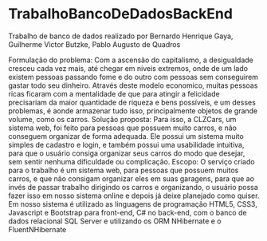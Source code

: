 # TrabalhoBancoDeDadosBackEnd
Trabalho de banco de dados realizado por Bernardo Henrique Gaya, Guilherme Victor Butzke, Pablo Augusto de Quadros 

Formulação do problema:
Com a ascensão do capitalismo, a desigualdade cresceu cada vez mais, até chegar em níveis extremos, onde de um lado existem pessoas passando fome e do outro com pessoas sem conseguirem gastar todo seu dinheiro.
Através deste modelo economico, muitas pessoas ricas ficaram com a mentalidade de que para atingir a felicidade precisariam da maior quantidade de riqueza e bens possíveis, e um desses problemas, é aonde armazenar tudo isso, principalmente objetos de grande volume, como os carros. 
Solução proposta:
Para isso, a CLZCars, um sistema web, foi feito para pessoas que possuem muito carros, e não conseguem organizar de forma adequada.
Ele possui um sistema muito simples de cadastro e login, e também possui uma usabilidade intuitiva, para que o usuário consiga organizar seus carros do modo que desejar, sem sentir nenhuma dificuldade ou complicação.
Escopo:
O serviço criado para o trabalho é um sistema web, para pessoas que possuem muitos carros, e que não consigam organizar eles em suas garagens, para que ao invés de passar trabalho dirigindo os carros e organizando, o usuário possa fazer isso em nosso sistema online e depois já deixe planejado como quiser.
Em nosso sistema é utilizado as linguagens de programação HTML5, CSS3, Javascript e Bootstrap para front-end, C# no back-end, com o banco de dados relacional SQL Server e utilizando os ORM NHibernate e o FluentNHibernate
